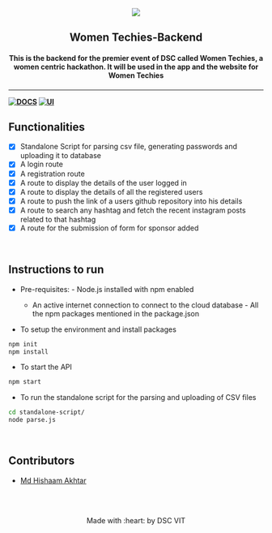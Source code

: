 <p align="center">
	<img src="https://user-images.githubusercontent.com/30529572/72455010-fb38d400-37e7-11ea-9c1e-8cdeb5f5906e.png" />
	<h2 align="center"> Women Techies-Backend </h2>
	<h4 align="center"> This is the backend for the premier event of DSC called Women Techies, a women centric hackathon. It will be used in the app and the website for Women Techies<h4>
</p>

---

[![DOCS](https://img.shields.io/badge/Documentation-see%20docs-green?style=flat-square&logo=appveyor)](https://documenter.getpostman.com/view/9876592/SWTD9HTG?version=latest)
[![UI ](https://img.shields.io/badge/User%20Interface-Link%20to%20UI-orange?style=flat-square&logo=appveyor)](https://womentechies.herokuapp.com/)

## Functionalities

- [x] Standalone Script for parsing csv file, generating passwords and uploading it to database
- [x] A login route
- [x] A registration route
- [x] A route to display the details of the user logged in
- [x] A route to display the details of all the registered users
- [x] A route to push the link of a users github repository into his details
- [x] A route to search any hashtag and fetch the recent instagram posts related to that hashtag
- [x] A route for the submission of form for sponsor added

<br>

## Instructions to run

- Pre-requisites: - Node.js installed with npm enabled

  - An active internet connection to connect to the cloud database - All the npm packages mentioned in the package.json

- To setup the environment and install packages

```bash
npm init
npm install
```

- To start the API

```bash
npm start
```

- To run the standalone script for the parsing and uploading of CSV files

```bash
cd standalone-script/
node parse.js
```

<br>

## Contributors

- [ Md Hishaam Akhtar ](https://github.com/mdhishaamakhtar)

<br>
<br>

<p align="center">
		Made with :heart: by DSC VIT
</p>

